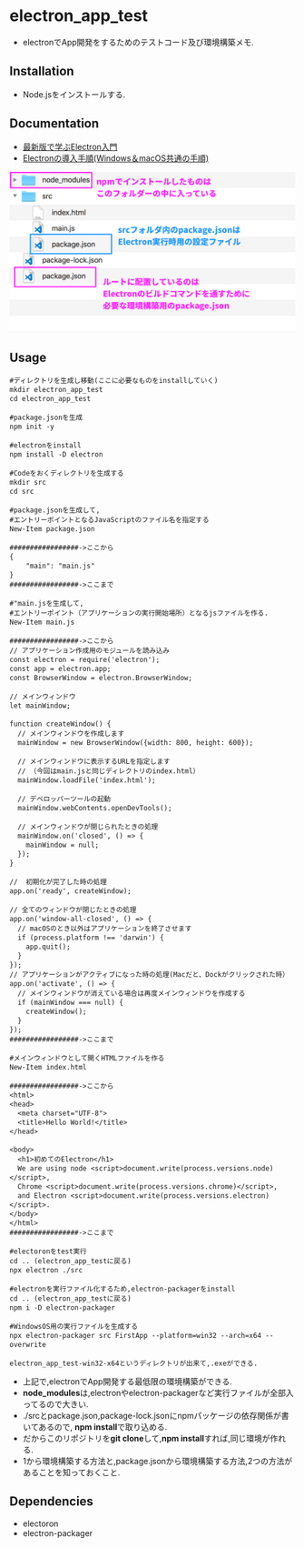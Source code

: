 # electron_app_test

* electronでApp開発をするためのテストコード及び環境構築メモ.

## Installation

* Node.jsをインストールする.

## Documentation

* [最新版で学ぶElectron入門](https://ics.media/entry/7298)
* [Electronの導入手順(Windows＆macOS共通の手順)](https://www.youtube.com/watch?v=fl1zQ82m0kc&feature=youtu.be)


![dir](https://github.com/flow-dev/electron_app_test/blob/master/electron_dir.png)

## Usage

```
#ディレクトリを生成し移動(ここに必要なものをinstallしていく)
mkdir electron_app_test
cd electron_app_test

#package.jsonを生成
npm init -y

#electronをinstall
npm install -D electron

#Codeをおくディレクトリを生成する
mkdir src
cd src

#package.jsonを生成して,
#エントリーポイントとなるJavaScriptのファイル名を指定する
New-Item package.json

#################->ここから
{
    "main": "main.js"
}
#################->ここまで

#"main.jsを生成して,
#エントリーポイント（アプリケーションの実行開始場所）となるjsファイルを作る.
New-Item main.js

#################->ここから
// アプリケーション作成用のモジュールを読み込み
const electron = require('electron');
const app = electron.app;
const BrowserWindow = electron.BrowserWindow;
 
// メインウィンドウ
let mainWindow;
 
function createWindow() {
  // メインウィンドウを作成します
  mainWindow = new BrowserWindow({width: 800, height: 600});
 
  // メインウィンドウに表示するURLを指定します
  // （今回はmain.jsと同じディレクトリのindex.html）
  mainWindow.loadFile('index.html');
 
  // デベロッパーツールの起動
  mainWindow.webContents.openDevTools();
 
  // メインウィンドウが閉じられたときの処理
  mainWindow.on('closed', () => {
    mainWindow = null;
  });
}
 
//  初期化が完了した時の処理
app.on('ready', createWindow);
 
// 全てのウィンドウが閉じたときの処理
app.on('window-all-closed', () => {
  // macOSのとき以外はアプリケーションを終了させます
  if (process.platform !== 'darwin') {
    app.quit();
  }
});
// アプリケーションがアクティブになった時の処理(Macだと、Dockがクリックされた時）
app.on('activate', () => {
  // メインウィンドウが消えている場合は再度メインウィンドウを作成する
  if (mainWindow === null) {
    createWindow();
  }
});
#################->ここまで

#メインウィンドウとして開くHTMLファイルを作る
New-Item index.html

#################->ここから
<html>
<head>
  <meta charset="UTF-8">
  <title>Hello World!</title>
</head>
 
<body>
  <h1>初めてのElectron</h1>
  We are using node <script>document.write(process.versions.node)</script>,
  Chrome <script>document.write(process.versions.chrome)</script>,
  and Electron <script>document.write(process.versions.electron)</script>.
</body>
</html>
#################->ここまで

#electoronをtest実行
cd .. (electron_app_testに戻る)
npx electron ./src

#electronを実行ファイル化するため,electron-packagerをinstall
cd .. (electron_app_testに戻る)
npm i -D electron-packager

#WindowsOS用の実行ファイルを生成する
npx electron-packager src FirstApp --platform=win32 --arch=x64 --overwrite

electron_app_test-win32-x64というディレクトリが出来て,.exeができる.

```

* 上記で,electronでApp開発する最低限の環境構築ができる.
* **node_modules**は,electronやelectron-packagerなど実行ファイルが全部入ってるので大きい.
* ./srcとpackage.json,package-lock.jsonにnpmパッケージの依存関係が書いてあるので, **npm install**で取り込める.
* だからこのリポジトリを**git clone**して,**npm install**すれば,同じ環境が作れる.
* 1から環境構築する方法と,package.jsonから環境構築する方法,2つの方法があることを知っておくこと.

## Dependencies

* electoron
* electron-packager
